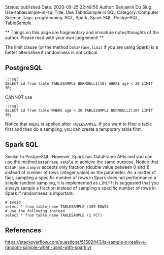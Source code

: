 Status: published
Date: 2020-09-25 22:48:56
Author: Benjamin Du
Slug: Use-tablesample-in-sql
Title: Use TableSample in SQL
Category: Computer Science
Tags: programming, SQL, Spark, Spark SQL, PostgreSQL, TableSample

**
Things on this page are fragmentary and immature notes/thoughts of the author.
Please read with your own judgement!
**

The limit clause (or the method `DataFrame.limit` if you are using Spark)
is a better alternative if randomness is not critical.

## PostgreSQL

    :::sql
    SELECT id from table TABLESAMPLE BERNOULLI(10) WHERE age < 20 LIMIT 30;

CANNOT use

    :::sql
    SELECT id from table WHERE age < 20 TABLESAMPLE BERNOULLI(10) LIMIT 30;

Notice that `WHERE` is applied after `TABLESAMPLE`.
If you want to filter a table first and then do a sampling, 
you can create a temporary table first.

## Spark SQL

Similar to PostgreSQL.
However, 
Spark has DataFrame APIs
and you can use the method `DataFrame.sample` to achieve the same purpose.
Notice that `DataFrame.sample` accepts only fraction (double value between 0 and 1)
instead of number of rows (integer value) as the parameter.
As a matter of fact,
sampling a specific number of rows in Spark does not performance a simple random sampling,
it is implemented as `LIMIT`
It is suggested that you always sample a fraction instead of sampling a specific number of rows in Spark 
if randomness is important. 

    # avoid 
    select * from table_name TABLESAMPLE (100 ROWS) 
    # use the following instead
    select * from table_name TABLESAMPLE (1 PCT) 

## References

https://stackoverflow.com/questions/51502443/is-sample-n-really-a-random-sample-when-used-with-sparklyr